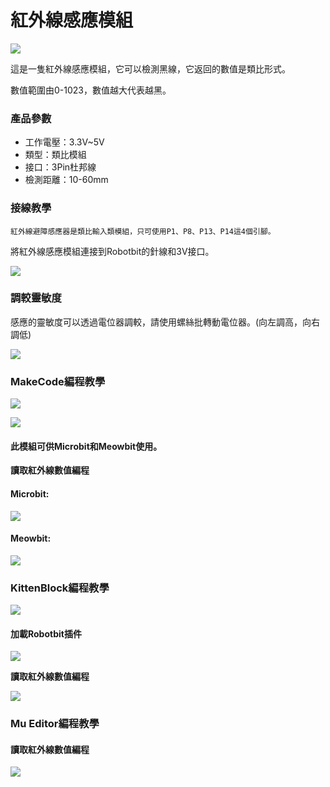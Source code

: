 # 紅外線感應模組

![](https://kittenbothk.readthedocs.io/en/latest/\_images/infrared1.png)

這是一隻紅外線感應模組，它可以檢測黑線，它返回的數值是類比形式。

數值範圍由0-1023，數值越大代表越黑。

### 產品參數

* 工作電壓：3.3V\~5V
* 類型：類比模組
* 接口：3Pin杜邦線
* 檢測距離：10-60mm

### 接線教學

```
紅外線避障感應器是類比輸入類模組，只可使用P1、P8、P13、P14這4個引腳。
```

將紅外線感應模組連接到Robotbit的針線和3V接口。

![](https://kittenbothk.readthedocs.io/en/latest/\_images/infrared\_wire.png)

### 調較靈敏度

感應的靈敏度可以透過電位器調較，請使用螺絲批轉動電位器。(向左調高，向右調低)

![](https://kittenbothk.readthedocs.io/en/latest/\_images/infrared2.png)

### MakeCode編程教學

![](https://kittenbothk.readthedocs.io/en/latest/\_images/mcbanner14.png)

![](https://kittenbothk.readthedocs.io/en/latest/\_images/acbanner1.png)

#### 此模組可供Microbit和Meowbit使用。

**讀取紅外線數值編程**

#### Microbit:

![](https://kittenbothk.readthedocs.io/en/latest/\_images/poten\_code.png)

#### Meowbit:

![](https://kittenbothk.readthedocs.io/en/latest/\_images/poten\_codeMeow.png)

### KittenBlock編程教學

![](https://kittenbothk.readthedocs.io/en/latest/\_images/kbbanner8.png)

#### 加載Robotbit插件

![](https://kittenbothk.readthedocs.io/en/latest/\_images/addRB2.png)

**讀取紅外線數值編程**

![](https://kittenbothk.readthedocs.io/en/latest/\_images/poten\_codekb.png)

### Mu Editor編程教學

#### 讀取紅外線數值編程

![](https://kittenbothk.readthedocs.io/en/latest/\_images/poten\_codemu.png)
